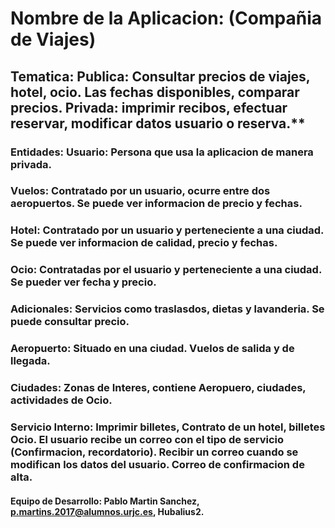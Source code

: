 # Nombre de la Aplicacion: (Compañia de Viajes)

## Tematica: Publica: Consultar precios de viajes, hotel, ocio. Las fechas disponibles, comparar precios. Privada: imprimir recibos, efectuar reservar, modificar datos usuario o reserva.**

 ### Entidades: Usuario: Persona que usa la aplicacion de manera privada.
  ###           Vuelos: Contratado por un usuario, ocurre entre dos aeropuertos. Se puede ver informacion de precio y fechas.
  ###           Hotel: Contratado por un usuario y perteneciente a una ciudad. Se puede ver informacion de calidad,  precio y fechas.
  ###           Ocio: Contratadas por el usuario y perteneciente a una ciudad. Se pueder ver fecha y precio.
   ###          Adicionales: Servicios como traslasdos, dietas y lavanderia. Se puede consultar precio.
   ###          Aeropuerto: Situado en una ciudad. Vuelos de salida y de llegada. 
   ###          Ciudades: Zonas de Interes, contiene Aeropuero, ciudades, actividades de Ocio. 
   
   ###          Servicio Interno: Imprimir billetes, Contrato de un hotel, billetes Ocio. El usuario recibe un correo con el tipo de servicio (Confirmacion, recordatorio). Recibir un correo cuando se modifican los datos del usuario. Correo de confirmacion de alta. 
   
   #### Equipo de Desarrollo: Pablo Martin Sanchez, p.martins.2017@alumnos.urjc.es, Hubalius2. 
            

